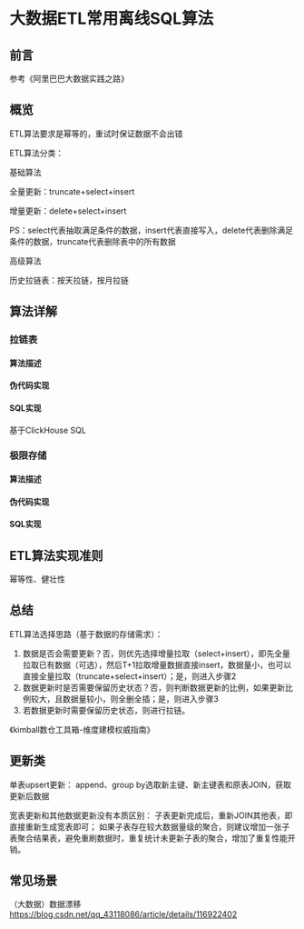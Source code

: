 # 大数据ETL常用离线SQL算法

## 前言

参考《阿里巴巴大数据实践之路》



## 概览

ETL算法要求是幂等的，重试时保证数据不会出错



ETL算法分类：



基础算法

全量更新：truncate+select+insert

增量更新：delete+select+insert

PS：select代表抽取满足条件的数据，insert代表直接写入，delete代表删除满足条件的数据，truncate代表删除表中的所有数据



高级算法

历史拉链表：按天拉链，按月拉链





## 算法详解



### 拉链表

#### 算法描述

#### 伪代码实现

#### SQL实现

基于ClickHouse SQL





### 极限存储

#### 算法描述

#### 伪代码实现

#### SQL实现



## ETL算法实现准则

幂等性、健壮性



## 总结

ETL算法选择思路（基于数据的存储需求）：

1. 数据是否会需要更新？否，则优先选择增量拉取（select+insert），即先全量拉取已有数据（可选），然后T+1拉取增量数据直接insert，数据量小，也可以直接全量拉取（truncate+select+insert）；是，则进入步骤2
2. 数据更新时是否需要保留历史状态？否，则判断数据更新的比例，如果更新比例较大，且数据量较小，则全删全插；是，则进入步骤3
3. 若数据更新时需要保留历史状态，则进行拉链。



《kimball数仓工具箱-维度建模权威指南》


## 更新类

单表upsert更新：
append、group by选取新主键、新主键表和原表JOIN，获取更新后数据

宽表更新和其他数据更新没有本质区别：
子表更新完成后，重新JOIN其他表，即直接重新生成宽表即可；
如果子表存在较大数据量级的聚合，则建议增加一张子表聚合结果表，避免重刷数据时，重复统计未更新子表的聚合，增加了重复性能开销。




## 常见场景

（大数据）数据漂移
https://blog.csdn.net/qq_43118086/article/details/116922402


